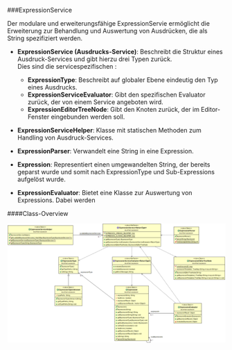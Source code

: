 ###ExpressionService

Der modulare und erweiterungsfähige ExpressionServie ermöglicht die Erweiterung zur Behandlung und Auswertung von Ausdrücken, die als String spezifiziert werden.

- **ExpressionService<ReturnType> (Ausdrucks-Service)**: Beschreibt die Struktur eines Ausdruck-Services und gibt hierzu drei Typen zurück.  
	Dies sind die servicespezifischen :  
	- **ExpressionType**: Beschreibt auf globaler Ebene eindeutig den Typ eines Ausdrucks.  
	- **ExpressionServiceEvaluator**: Gibt den spezifischen Evaluator zurück, der von einem Service angeboten wird.  
	- **ExpressionEditorTreeNode**: Gibt den Knoten zurück, der im Editor-Fenster eingebunden werden soll.  
	
	
- **ExpressionServiceHelper**: Klasse mit statischen Methoden zum Handling von Ausdruck-Services.
- **ExpressionParser**: Verwandelt eine String in eine Expression.
- **Expression**: Representiert einen umgewandelten String, der bereits geparst wurde und somit nach ExpressionType und Sub-Expressions aufgelöst wurde.
- **ExpressionEvaluator**: Bietet eine Klasse zur Auswertung von Expressions. Dabei werden 



####Class-Overview

![Bild ExpressionService](ExpressionService.png)

